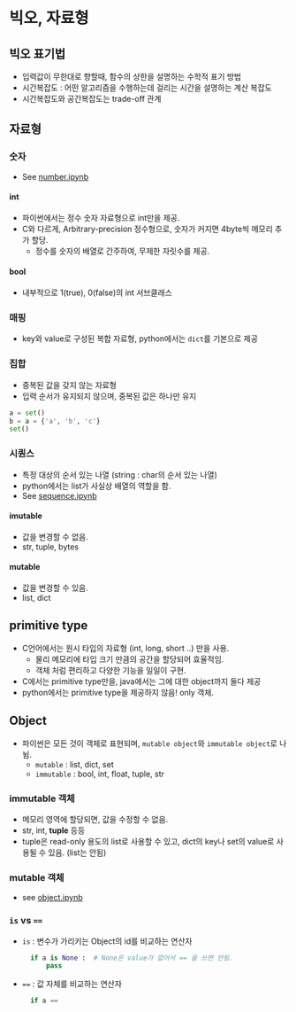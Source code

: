 # 빅오, 자료형

## 빅오 표기법

- 입력값이 무한대로 향할때, 함수의 상한을 설명하는 수학적 표기 방법
- 시간복잡도 : 어떤 알고리즘을 수행하는데 걸리는 시간을 설명하는 계산 복잡도
- 시간복잡도와 공간복잡도는 trade-off 관계

## 자료형

### 숫자

- See [number.ipynb](number.ipynb)

#### int

- 파이썬에서는 정수 숫자 자료형으로 int만을 제공.
- C와 다르게, Arbitrary-precision 정수형으로, 숫자가 커지면 4byte씩 메모리 추가 할당.
  - 정수를 숫자의 배열로 간주하여, 무제한 자릿수를 제공.

#### bool

- 내부적으로 1(true), 0(false)의 int 서브클래스

### 매핑

- key와 value로 구성된 복합 자료형, python에서는 `dict`를 기본으로 제공

### 집합

- 중복된 값을 갖지 않는 자료형
- 입력 순서가 유지되지 않으며, 중복된 값은 하나만 유지

```python
a = set()
b = a = {'a', 'b', 'c'}
set()
```

### 시퀀스

- 특정 대상의 순서 있는 나열 (string : char의 순서 있는 나열)
- python에서는 list가 사실상 배열의 역할을 함.
- See [sequence.ipynb](sequence.ipynb)

#### imutable

- 값을 변경할 수 없음.
- str, tuple, bytes

#### mutable

- 값을 변경할 수 있음.
- list, dict

## primitive type

- C언어에서는 원시 타입의 자료형 (int, long, short ..) 만을 사용.
  - 물리 메모리에 타입 크기 만큼의 공간을 할당되어 효율적임.
  - 객체 처럼 편리하고 다양한 기능을 일일이 구현.
- C에서는 primitive type만을, java에서는 그에 대한 object까지 둘다 제공
- python에서는 primitive type을 제공하지 않음! only 객체.

## Object

- 파이썬은 모든 것이 객체로 표현되며, `mutable object`와 `immutable object`로 나뉨.
  - `mutable` : list, dict, set
  - `immutable` : bool, int, float, tuple, str

### immutable 객체

- 메모리 영역에 할당되면, 값을 수정할 수 없음.
- str, int, **tuple** 등등
- tuple은 read-only 용도의 list로 사용할 수 있고, dict의 key나 set의 value로 사용될 수 있음. (list는 안됨)

### mutable 객체

- see [object.ipynb](object.ipynb)

### `is` vs `==`

- `is` : 변수가 가리키는 Object의 id를 비교하는 연산자
  ```python
    if a is None :  # None은 value가 없어서 == 을 쓰면 안됨.
        pass
  ```
- `==` : 값 자체를 비교하는 연산자
  ```python
    if a ==
  ```
